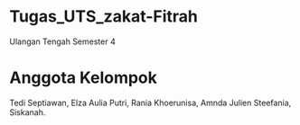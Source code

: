 # Tugas_UTS_zakat-Fitrah

Ulangan Tengah Semester 4

# Anggota Kelompok

Tedi Septiawan,
Elza Aulia Putri,
Rania Khoerunisa,
Amnda Julien Steefania,
Siskanah.
